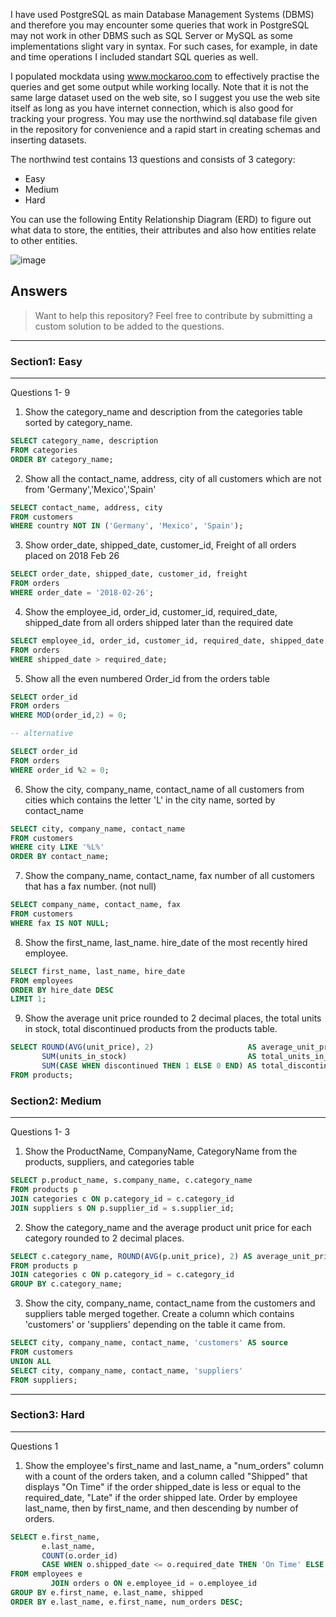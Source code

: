I have used PostgreSQL as main Database Management Systems (DBMS) and therefore you may encounter some queries that work in PostgreSQL may not work in
other DBMS such as SQL Server or MySQL as some implementations slight vary in syntax. For such cases, for example, in date and time operations 
I included standart SQL queries as well.

I populated mockdata using www.mockaroo.com to effectively practise the queries and get some output while working locally. Note that it is not the same large dataset used on the web site, so I suggest you use the web site itself as long as you have internet connection, which is also good for tracking your progress. You may use the northwind.sql database file given in the repository for convenience and a rapid start in creating schemas and inserting datasets.

The northwind test contains 13 questions and consists of 3 category:

- Easy
- Medium
- Hard

You can use the following Entity Relationship Diagram (ERD) to figure out what data to store, the entities, their attributes and also how entities 
relate to other entities.

![image](https://github.com/gulbalasalamov/sql-practise.com/assets/19313466/c448fe34-44c4-4c12-a6aa-fcbce72aea0d)

## Answers

> Want to help this repository? Feel free to contribute by submitting a custom solution to be added to the questions.

---

### Section1: Easy

---

Questions 1- 9

1. Show the category_name and description from the categories table sorted by category_name.

```sql
SELECT category_name, description
FROM categories
ORDER BY category_name;
```

2. Show all the contact_name, address, city of all customers which are not from 'Germany','Mexico','Spain'

 ```sql
SELECT contact_name, address, city
FROM customers
WHERE country NOT IN ('Germany', 'Mexico', 'Spain');
```

3. Show order_date, shipped_date, customer_id, Freight of all orders placed on 2018 Feb 26

```sql
SELECT order_date, shipped_date, customer_id, freight
FROM orders
WHERE order_date = '2018-02-26';
```

4. Show the employee_id, order_id, customer_id, required_date, shipped_date from all orders shipped later than the required date

```sql
SELECT employee_id, order_id, customer_id, required_date, shipped_date
FROM orders
WHERE shipped_date > required_date;
```

5. Show all the even numbered Order_id from the orders table

```sql
SELECT order_id
FROM orders
WHERE MOD(order_id,2) = 0;

-- alternative

SELECT order_id
FROM orders
WHERE order_id %2 = 0;
```

6. Show the city, company_name, contact_name of all customers from cities which contains the letter 'L' in the city name, sorted by contact_name

```sql
SELECT city, company_name, contact_name
FROM customers
WHERE city LIKE '%L%'
ORDER BY contact_name;
```

7. Show the company_name, contact_name, fax number of all customers that has a fax number. (not null)

```sql
SELECT company_name, contact_name, fax
FROM customers
WHERE fax IS NOT NULL;
```

8. Show the first_name, last_name. hire_date of the most recently hired employee.

```sql
SELECT first_name, last_name, hire_date
FROM employees
ORDER BY hire_date DESC
LIMIT 1;
```

9. Show the average unit price rounded to 2 decimal places, the total units in stock, total discontinued products from the products table.

```sql
SELECT ROUND(AVG(unit_price), 2)                     AS average_unit_price,
       SUM(units_in_stock)                           AS total_units_in_stock,
       SUM(CASE WHEN discontinued THEN 1 ELSE 0 END) AS total_discontinued_products
FROM products;
```

### Section2: Medium

---

Questions 1- 3

1. Show the ProductName, CompanyName, CategoryName from the products, suppliers, and categories table

```sql
SELECT p.product_name, s.company_name, c.category_name
FROM products p
JOIN categories c ON p.category_id = c.category_id
JOIN suppliers s ON p.supplier_id = s.supplier_id;
```

2. Show the category_name and the average product unit price for each category rounded to 2 decimal places.

```sql
SELECT c.category_name, ROUND(AVG(p.unit_price), 2) AS average_unit_price
FROM products p
JOIN categories c ON p.category_id = c.category_id
GROUP BY c.category_name;
```

3. Show the city, company_name, contact_name from the customers and suppliers table merged together.
   Create a column which contains 'customers' or 'suppliers' depending on the table it came from.

```sql
SELECT city, company_name, contact_name, 'customers' AS source
FROM customers
UNION ALL
SELECT city, company_name, contact_name, 'suppliers'
FROM suppliers;
```

---

### Section3: Hard

---

Questions 1

1. Show the employee's first_name and last_name, a "num_orders" column with a count of the orders taken, and a column called "Shipped" that displays "On Time" if the order shipped_date is less or equal to the required_date, "Late" if the order shipped late. 
   Order by employee last_name, then by first_name, and then descending by number of orders.

```sql
SELECT e.first_name,
       e.last_name,
       COUNT(o.order_id)                                                          AS num_orders,
       CASE WHEN o.shipped_date <= o.required_date THEN 'On Time' ELSE 'Late' END AS shipped
FROM employees e
         JOIN orders o ON e.employee_id = o.employee_id
GROUP BY e.first_name, e.last_name, shipped
ORDER BY e.last_name, e.first_name, num_orders DESC;
```
